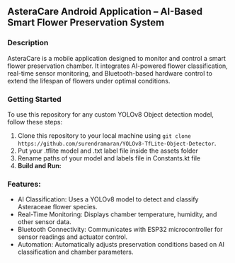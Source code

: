 ## AsteraCare Android Application – AI-Based Smart Flower Preservation System

### Description
AsteraCare is a mobile application designed to monitor and control a smart flower preservation chamber. It integrates AI-powered flower classification, real-time sensor monitoring, and Bluetooth-based hardware control to extend the lifespan of flowers under optimal conditions.

### Getting Started
To use this repository for any custom YOLOv8 Object detection model, follow these steps:
1. Clone this repository to your local machine using `git clone https://github.com/surendramaran/YOLOv8-TfLite-Object-Detector`.
2. Put your .tflite model and .txt label file inside the assets folder
3. Rename paths of your model and labels file in Constants.kt file
4. **Build and Run:**

### Features:
- AI Classification: Uses a YOLOv8 model to detect and classify Asteraceae flower species.
- Real-Time Monitoring: Displays chamber temperature, humidity, and other sensor data.
- Bluetooth Connectivity: Communicates with ESP32 microcontroller for sensor readings and actuator control.
- Automation: Automatically adjusts preservation conditions based on AI classification and chamber parameters.

